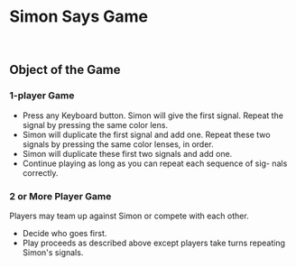 <h1>Simon Says Game</h1>
<br>
<p>
  <H2>Object of the Game</H2>
  <H3>1-player Game</H3>
  <ul>
    <li>Press any Keyboard button. Simon will give the first signal. Repeat the signal by pressing the same color lens.</li>
    <li>Simon will duplicate the first signal and add one. Repeat these two signals by pressing the same color lenses, in order.</li>
    <li>Simon will duplicate these first two signals and add one.</li>
    <li>Continue playing as long as you can repeat each sequence of sig- nals correctly.</li>
  </ul>
  <H3>2 or More Player Game</H3>
  Players may team up against Simon or compete with each other.
  <ul>
    <li>Decide who goes first.</li>
    <li>Play proceeds as described above except players take turns repeating Simon's signals.</li>
  </ul>
</p>
